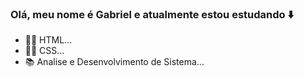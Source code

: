 ### Olá, meu nome é Gabriel e atualmente estou estudando ⬇️

- 👨‍💻 HTML...
- 👨‍💻 CSS...
- 📚 Analise e Desenvolvimento de Sistema...
